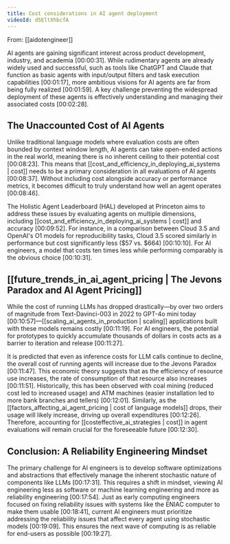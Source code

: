 ```yaml
---
title: Cost considerations in AI agent deployment
videoId: d5EltXhbcfA
---
```


From: [[aidotengineer]] <br/> 

AI agents are gaining significant interest across product development, industry, and academia <a class="yt-timestamp" data-t="00:00:31">[00:00:31]</a>. While rudimentary agents are already widely used and successful, such as tools like ChatGPT and Claude that function as basic agents with input/output filters and task execution capabilities <a class="yt-timestamp" data-t="00:01:17">[00:01:17]</a>, more ambitious visions for AI agents are far from being fully realized <a class="yt-timestamp" data-t="00:01:59">[00:01:59]</a>. A key challenge preventing the widespread deployment of these agents is effectively understanding and managing their associated costs <a class="yt-timestamp" data-t="00:02:28">[00:02:28]</a>.

## The Unaccounted Cost of AI Agents

Unlike traditional language models where evaluation costs are often bounded by context window length, AI agents can take open-ended actions in the real world, meaning there is no inherent ceiling to their potential cost <a class="yt-timestamp" data-t="00:08:23">[00:08:23]</a>. This means that [[cost_and_efficiency_in_deploying_ai_systems | cost]] needs to be a primary consideration in all evaluations of AI agents <a class="yt-timestamp" data-t="00:08:37">[00:08:37]</a>. Without including cost alongside accuracy or performance metrics, it becomes difficult to truly understand how well an agent operates <a class="yt-timestamp" data-t="00:08:46">[00:08:46]</a>.

The Holistic Agent Leaderboard (HAL) developed at Princeton aims to address these issues by evaluating agents on multiple dimensions, including [[cost_and_efficiency_in_deploying_ai_systems | cost]] and accuracy <a class="yt-timestamp" data-t="00:09:52">[00:09:52]</a>. For instance, in a comparison between Cloud 3.5 and OpenAI's O1 models for reproducibility tasks, Cloud 3.5 scored similarly in performance but cost significantly less ($57 vs. $664) <a class="yt-timestamp" data-t="00:10:10">[00:10:10]</a>. For AI engineers, a model that costs ten times less while performing comparably is the obvious choice <a class="yt-timestamp" data-t="00:10:31">[00:10:31]</a>.

## [[future_trends_in_ai_agent_pricing | The Jevons Paradox and AI Agent Pricing]]

While the cost of running LLMs has dropped drastically—by over two orders of magnitude from Text-Davinci-003 in 2022 to GPT-4o mini today <a class="yt-timestamp" data-t="00:10:57">[00:10:57]</a>—[[scaling_ai_agents_in_production | scaling]] applications built with these models remains costly <a class="yt-timestamp" data-t="00:11:19">[00:11:19]</a>. For AI engineers, the potential for prototypes to quickly accumulate thousands of dollars in costs acts as a barrier to iteration and release <a class="yt-timestamp" data-t="00:11:27">[00:11:27]</a>.

It is predicted that even as inference costs for LLM calls continue to decline, the overall cost of running agents will increase due to the Jevons Paradox <a class="yt-timestamp" data-t="00:11:47">[00:11:47]</a>. This economic theory suggests that as the efficiency of resource use increases, the rate of consumption of that resource also increases <a class="yt-timestamp" data-t="00:11:51">[00:11:51]</a>. Historically, this has been observed with coal mining (reduced cost led to increased usage) and ATM machines (easier installation led to more bank branches and tellers) <a class="yt-timestamp" data-t="00:11:53">[00:12:01]</a>. Similarly, as the [[factors_affecting_ai_agent_pricing | cost of language models]] drops, their usage will likely increase, driving up overall expenditures <a class="yt-timestamp" data-t="00:12:26">[00:12:26]</a>. Therefore, accounting for [[costeffective_ai_strategies | cost]] in agent evaluations will remain crucial for the foreseeable future <a class="yt-timestamp" data-t="00:12:30">[00:12:30]</a>.

## Conclusion: A Reliability Engineering Mindset

The primary challenge for AI engineers is to develop software optimizations and abstractions that effectively manage the inherent stochastic nature of components like LLMs <a class="yt-timestamp" data-t="00:17:31">[00:17:31]</a>. This requires a shift in mindset, viewing AI engineering less as software or machine learning engineering and more as reliability engineering <a class="yt-timestamp" data-t="00:17:54">[00:17:54]</a>. Just as early computing engineers focused on fixing reliability issues with systems like the ENIAC computer to make them usable <a class="yt-timestamp" data-t="00:18:41">[00:18:41]</a>, current AI engineers must prioritize addressing the reliability issues that affect every agent using stochastic models <a class="yt-timestamp" data-t="00:19:09">[00:19:09]</a>. This ensures the next wave of computing is as reliable for end-users as possible <a class="yt-timestamp" data-t="00:19:27">[00:19:27]</a>.